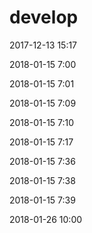 # develop
2017-12-13 15:17

2018-01-15 7:00

2018-01-15 7:01

2018-01-15 7:09

2018-01-15 7:10

2018-01-15 7:17

2018-01-15 7:36

2018-01-15 7:38

2018-01-15 7:39

2018-01-26 10:00

